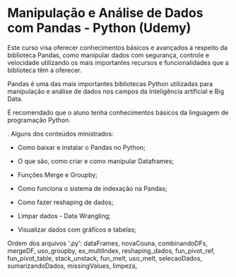 # Manipulação e Análise de Dados com Pandas - Python (Udemy)

Este curso visa oferecer conhecimentos básicos e avançados a respeito da biblioteca Pandas, como manipular dados com segurança, controle e velocidade utilizando os mais importantes recursos e funcionalidades que a biblioteca têm a oferecer.

Pandas é uma das mais importantes bibliotecas Python utilizadas para manipulação e análise de dados nos campos da Inteligência artificial e Big Data.

É recomendado que o aluno tenha conhecimentos básicos da linguagem de programação Python.

. Alguns dos conteúdos ministrados: 

- Como baixar e instalar o Pandas no Python;

- O que são, como criar e como manipular Dataframes;

- Funções Merge e Groupby;

- Como funciona o sistema de indexação na Pandas;

- Como fazer reshaping de dados;

- Limpar dados - Data Wrangling;

- Visualizar dados com gráficos e tabelas;

Ordem dos arquivos '.py': dataFrames, novaCouna, combinandoDFs, mergeDF, uso_groupby, ex_multiIndex, reshaping_dados, fun_pivot_ref, fun_pivot_table, stack_unstack, fun_melt, uso_melt, selecaoDados, sumarizandoDados, missingValues, limpeza, 

